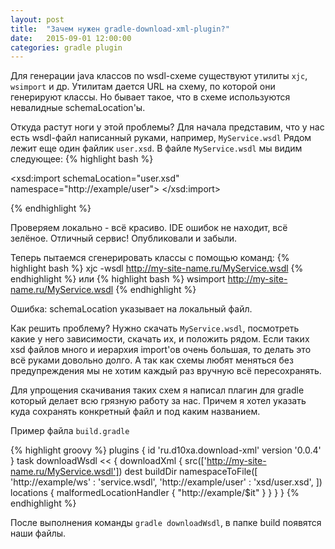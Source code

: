 ```yaml
---
layout: post
title:  "Зачем нужен gradle-download-xml-plugin?"
date:   2015-09-01 12:00:00
categories: gradle plugin
---
```


Для генерации java классов по wsdl-схеме существуют утилиты `xjc`, `wsimport` и др.
Утилитам дается URL на схему, по которой они генерируют классы. Но бывает такое,
что в схеме используются невалидные schemaLocation'ы.

Откуда растут ноги у этой проблемы? Для начала представим, что у нас есть wsdl-файл написанный руками,
например, `MyService.wsdl`
Рядом лежит еще один файлик `user.xsd`. В файле `MyService.wsdl` мы видим следующее:
{% highlight bash %}
<!-- ... -->
<xsd:import
   schemaLocation="user.xsd"
   namespace="http://example/user">
</xsd:import>
<!-- ... -->
{% endhighlight %}

Проверяем локально - всё красиво. IDE ошибок не находит, всё зелёное.
Отличный сервис! Опубликовали и забыли.

Теперь пытаемся сгенерировать классы с помощью команд:
{% highlight bash %}
   xjc -wsdl http://my-site-name.ru/MyService.wsdl
{% endhighlight %}
или
{% highlight bash %}
   wsimport http://my-site-name.ru/MyService.wsdl
{% endhighlight %}

Ошибка: schemaLocation указывает на локальный файл.

Как решить проблему? Нужно скачать `MyService.wsdl`, посмотреть какие у него зависимости,
скачать их, и положить рядом.
Если таких xsd файлов много и иерархия import'ов очень большая, то делать это всё руками довольно долго.
А так как схемы любят меняться без предупреждения мы не хотим каждый раз вручную всё пересохранять.

Для упрощения скачивания таких схем я написал плагин для gradle который делает всю грязную работу за нас.
Причем я хотел указать куда сохранять конкретный файл и под каким названием.

Пример файла `build.gradle`

{% highlight groovy %}
plugins {
    id 'ru.d10xa.download-xml' version '0.0.4'
}
task downloadWsdl << {
    downloadXml {
        src(['http://my-site-name.ru/MyService.wsdl'])
        dest buildDir
        namespaceToFile([
                'http://example/ws'   : 'service.wsdl',
                'http://example/user' : 'xsd/user.xsd',
        ])
        locations {
             malformedLocationHandler {
                 "http://example/$it"
             }
        }
    }
}
{% endhighlight %}

После выполнения команды `gradle downloadWsdl`, в папке build появятся наши файлы.